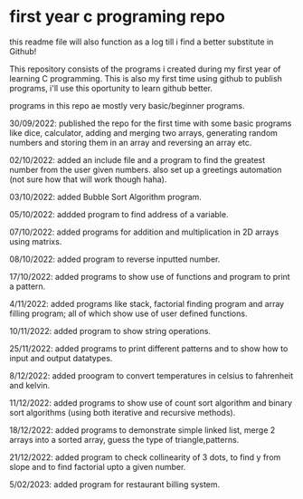 # first year c programing repo

this readme file will also function as a log till i find a better substitute in Github!

 This repository consists of the programs i created during my first year of learning C programming.
 This is also my first time using github to publish programs, i'll use this oportunity to learn github better.

 programs in this repo ae mostly very basic/beginner programs.

 30/09/2022: published the repo for the first time with some basic programs like dice, calculator, adding and merging two arrays, generating random numbers and storing them in an array and reversing an array etc.
 
 02/10/2022: added an include file and a program to find the greatest number from the user given numbers. also set up a greetings automation (not sure how that will work though haha).

03/10/2022: added Bubble Sort Algorithm program.

05/10/2022: addded program to find address of a variable.

07/10/2022: added programs for addition and multiplication in 2D arrays using matrixs.

08/10/2022: added program to reverse inputted number.

17/10/2022: added programs to show use of functions and program to print a pattern.

4/11/2022: added programs like stack, factorial finding program and array filling program; all of which show use of user defined functions.

10/11/2022: added program to show string operations.

25/11/2022: added programs to print different patterns and to show how to input and output datatypes.

8/12/2022: added proogram to convert temperatures in celsius to fahrenheit and kelvin.

11/12/2022: added programs to show use of count sort algorithm and binary sort algorithms (using both iterative and recursive methods).

18/12/2022: added programs to demonstrate simple linked list, merge 2 arrays into a sorted array, guess the type of triangle,patterns.

21/12/2022: added program to check collinearity of 3 dots, to find y from slope and to find factorial upto a given number.

5/02/2023: added program for restaurant billing system.
